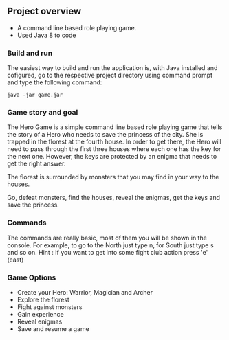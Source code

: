 
## Project overview
- A command line based role playing game.
- Used Java 8 to code

### Build and run

The easiest way to build and run the application is, with Java installed and cofigured, go to the respective project directory using command prompt and type 
the following command:

```shellscript
java -jar game.jar
```

### Game story and goal

The Hero Game is a simple command line based role playing game that tells the story of a Hero who needs to save the princess of the city. She is trapped in the florest at the fourth house. In order to get there, the Hero will need to pass through
 the first three houses where each one has the key for the next one. However, the keys are protected by an enigma that needs to get the right answer.

The florest is surrounded by monsters that you may find in your way to the houses.

Go, defeat monsters, find the houses, reveal the enigmas, get the keys and save the princess.


### Commands

The commands are really basic, most of them you will be shown in the console. For example, to go to the North just type n, for South just type s and so on.
Hint : If you want to get into some fight club action press 'e' (east)


### Game Options

- Create your Hero: Warrior, Magician and Archer
- Explore the florest
- Fight against monsters
- Gain experience
- Reveal enigmas
- Save and resume a game
 
